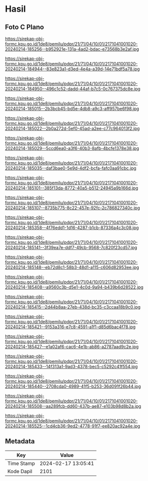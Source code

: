 # Hasil

## Foto C Plano

https://sirekap-obj-formc.kpu.go.id/1de8/pemilu/pdpr/21/71/04/10/01/2171041001020-20240214-185256--b952921e-131a-4ad2-bdac-e73568b3e2af.jpg

https://sirekap-obj-formc.kpu.go.id/1de8/pemilu/pdpr/21/71/04/10/01/2171041001020-20240214-184944--83e823a1-d3ed-4e4a-a39d-14e71bdf5a78.jpg

https://sirekap-obj-formc.kpu.go.id/1de8/pemilu/pdpr/21/71/04/10/01/2171041001020-20240214-184950--496c1c52-dadd-44af-b7c5-0c767375dc8e.jpg

https://sirekap-obj-formc.kpu.go.id/1de8/pemilu/pdpr/21/71/04/10/01/2171041001020-20240214-185015--2b3bcb45-bd5e-4db8-a9c3-aff957be6f98.jpg

https://sirekap-obj-formc.kpu.go.id/1de8/pemilu/pdpr/21/71/04/10/01/2171041001020-20240214-185022--2b0a272d-5ef0-45ad-a2ee-c77c964013f2.jpg

https://sirekap-obj-formc.kpu.go.id/1de8/pemilu/pdpr/21/71/04/10/01/2171041001020-20240214-185029--5ccd6ea0-a3f6-40b3-8afb-4bcfe1378e38.jpg

https://sirekap-obj-formc.kpu.go.id/1de8/pemilu/pdpr/21/71/04/10/01/2171041001020-20240214-185035--daf3bae0-5e9d-4df2-bcfa-fafc0aa91cbc.jpg

https://sirekap-obj-formc.kpu.go.id/1de8/pemilu/pdpr/21/71/04/10/01/2171041001020-20240214-185101--385f13da-8772-40a5-b512-24945a9b166d.jpg

https://sirekap-obj-formc.kpu.go.id/1de8/pemilu/pdpr/21/71/04/10/01/2171041001020-20240214-185107--8735b775-8c22-457e-92fc-2c786827340c.jpg

https://sirekap-obj-formc.kpu.go.id/1de8/pemilu/pdpr/21/71/04/10/01/2171041001020-20240214-185358--4f76edd1-1d16-4287-b1cb-87336a4c3c08.jpg

https://sirekap-obj-formc.kpu.go.id/1de8/pemilu/pdpr/21/71/04/10/01/2171041001020-20240214-185141--3f39ea7e-ddf7-49cb-9568-7c820f23cd57.jpg

https://sirekap-obj-formc.kpu.go.id/1de8/pemilu/pdpr/21/71/04/10/01/2171041001020-20240214-185148--eb72d8c1-58b3-48d1-a115-c606d82953ee.jpg

https://sirekap-obj-formc.kpu.go.id/1de8/pemilu/pdpr/21/71/04/10/01/2171041001020-20240214-185408--a9560c3b-d5e1-4c0d-9a94-b439b6d28522.jpg

https://sirekap-obj-formc.kpu.go.id/1de8/pemilu/pdpr/21/71/04/10/01/2171041001020-20240214-185415--2d44b8aa-27eb-438d-bc35-c3ccaa18b9c0.jpg

https://sirekap-obj-formc.kpu.go.id/1de8/pemilu/pdpr/21/71/04/10/01/2171041001020-20240214-185421--9153a316-e7c8-4591-a1f1-d85d6bac4f78.jpg

https://sirekap-obj-formc.kpu.go.id/1de8/pemilu/pdpr/21/71/04/10/01/2171041001020-20240214-185427--e1a02af6-cac6-4e1b-ab86-a2787aad9c2e.jpg

https://sirekap-obj-formc.kpu.go.id/1de8/pemilu/pdpr/21/71/04/10/01/2171041001020-20240214-185433--14f313a1-9ad3-4378-bec5-c5292c41f554.jpg

https://sirekap-obj-formc.kpu.go.id/1de8/pemilu/pdpr/21/71/04/10/01/2171041001020-20240214-185440--2708cda0-4989-41f5-b253-36d091f26b44.jpg

https://sirekap-obj-formc.kpu.go.id/1de8/pemilu/pdpr/21/71/04/10/01/2171041001020-20240214-185508--aa289fcb-dd60-437b-ae87-e103b98d8b2a.jpg

https://sirekap-obj-formc.kpu.go.id/1de8/pemilu/pdpr/21/71/04/10/01/2171041001020-20240214-185525--1cd4cb36-9ed2-4778-91f7-ee820ac92a4e.jpg


## Metadata

| Key        | Value               |
| ---------- | ------------------- |
| Time Stamp | 2024-02-17 13:05:41 |
| Kode Dapil | 2101                |



